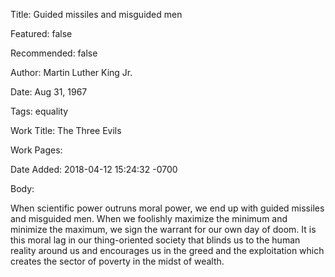 Title: Guided missiles and misguided men

Featured: false

Recommended: false

Author: Martin Luther King Jr.

Date: Aug 31, 1967

Tags: equality

Work Title: The Three Evils

Work Pages:  

Date Added: 2018-04-12 15:24:32 -0700

Body:

When scientific power outruns moral power, we end up with guided missiles and misguided men. When we foolishly maximize the minimum and minimize the maximum, we sign the warrant for our own day of doom. It is this moral lag in our thing-oriented society that blinds us to the human reality around us and encourages us in the greed and the exploitation which creates the sector of poverty in the midst of wealth.


